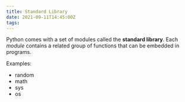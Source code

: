 ```yaml
---
title: Standard Library
date: 2021-09-11T14:45:00Z
tags:
---
```


Python comes with a set of modules called the **standard library**. Each
_module_ contains a related group of functions that can be embedded in programs.

Examples:

* random
* math
* sys
* os
